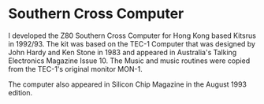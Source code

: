 # Southern Cross Computer

I developed the Z80 Southern Cross Computer for Hong Kong based Kitsrus in 1992/93.
The kit was based on the TEC-1 Computer that was designed by John Hardy
and Ken Stone in 1983 and appeared in Australia's Talking Electronics Magazine Issue 10. 
The Music and music routines were copied from the TEC-1's original monitor MON-1.

The computer also appeared in Silicon Chip Magazine in the August 1993 edition.
